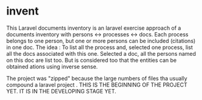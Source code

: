 # invent
This Laravel documents inventory is an laravel exercise approach of a documents inventory with persons <-> processes <-> docs. Each process belongs to one person, but one or more persons can be included (citations) in one doc. The idea : To list all the process and, selected one process, list all the docs associated with this one. Selected a doc, all the persons named on this doc are list too. But is considered too that the entities can be obtained ations using inverse sense.

The project was "zipped" because the large numbers of files tha usually compound a laravel project . THIS IS THE BEGINNING OF THE
PROJECT YET. IT IS IN THE DEVELOPING STAGE YET.
